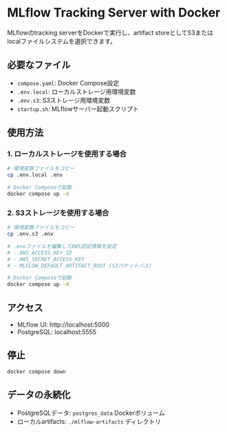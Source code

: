 # MLflow Tracking Server with Docker

MLflowのtracking serverをDockerで実行し、artifact storeとしてS3またはlocalファイルシステムを選択できます。

## 必要なファイル

- `compose.yaml`: Docker Compose設定
- `.env.local`: ローカルストレージ用環境変数
- `.env.s3`: S3ストレージ用環境変数
- `startup.sh`: MLflowサーバー起動スクリプト

## 使用方法

### 1. ローカルストレージを使用する場合

```bash
# 環境変数ファイルをコピー
cp .env.local .env

# Docker Composeで起動
docker compose up -d
```

### 2. S3ストレージを使用する場合

```bash
# 環境変数ファイルをコピー
cp .env.s3 .env

# .envファイルを編集してAWS認証情報を設定
# - AWS_ACCESS_KEY_ID
# - AWS_SECRET_ACCESS_KEY
# - MLFLOW_DEFAULT_ARTIFACT_ROOT (S3バケットパス)

# Docker Composeで起動
docker compose up -d
```

## アクセス

- MLflow UI: http://localhost:5000
- PostgreSQL: localhost:5555

## 停止

```bash
docker compose down
```

## データの永続化

- PostgreSQLデータ: `postgres_data` Dockerボリューム
- ローカルartifacts: `./mlflow-artifacts` ディレクトリ

